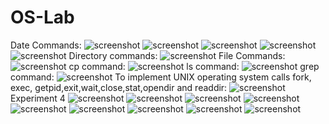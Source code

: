 # OS-Lab
Date Commands:
![screenshot](1a.png)
![screenshot](1a-2.png)
![screenshot](1a-3.png)
![screenshot](1a-4.png)
![screenshot](1a-5.png)
Directory commands:
![screenshot](1a-6.png)
File Commands:
![screenshot](1a-7.png)
cp command:
![screenshot](1b-1.png)
ls command:
![screenshot](1b-2.png)
grep command:
![screenshot](1b-3.png)
To implement UNIX operating system calls fork, exec, getpid,exit,wait,close,stat,opendir and readdir:
![screenshot](2a.png)
Experiment 4
![screenshot](3.png)
![screenshot](4-2.png)
![screenshot](5.png)
![screenshot](7-1.png)
![screenshot](7-2.png)
![screenshot](8.png)
![screenshot](9.png)
![screenshot](11.png)
![screenshot](12.png)




